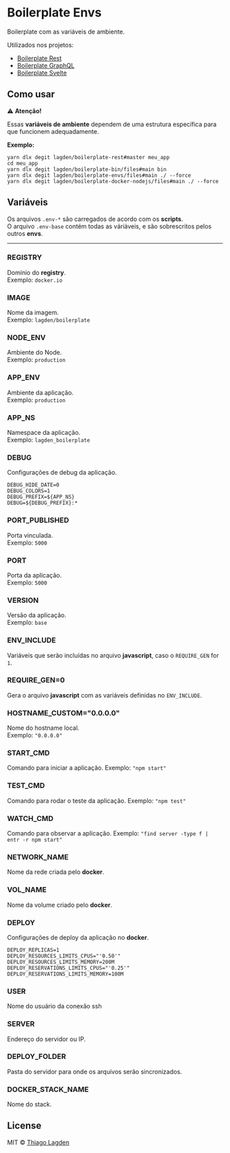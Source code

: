 # Boilerplate Envs

Boilerplate com as variáveis de ambiente.

Utilizados nos projetos:

- [Boilerplate Rest](https://github.com/lagden/boilerplate-rest)
- [Boilerplate GraphQL](https://github.com/lagden/boilerplate-gql)
- [Boilerplate Svelte](https://github.com/lagden/boilerplate-svelte)


## Como usar

⚠️ **Atenção!**

Essas **variáveis de ambiente** dependem de uma estrutura específica para que funcionem adequadamente.

**Exemplo:**

```
yarn dlx degit lagden/boilerplate-rest#master meu_app
cd meu_app
yarn dlx degit lagden/boilerplate-bin/files#main bin
yarn dlx degit lagden/boilerplate-envs/files#main ./ --force
yarn dlx degit lagden/boilerplate-docker-nodejs/files#main ./ --force
```


## Variáveis

Os arquivos `.env-*` são carregados de acordo com os **scripts**.  
O arquivo `.env-base` contém todas as váriáveis, e são sobrescritos pelos outros **envs**.

---


### REGISTRY

Domínio do **registry**.  
Exemplo: `docker.io`


### IMAGE

Nome da imagem.  
Exemplo: `lagden/boilerplate`


### NODE_ENV

Ambiente do Node.  
Exemplo: `production`


### APP_ENV

Ambiente da aplicação.  
Exemplo: `production`


### APP_NS

Namespace da aplicação.  
Exemplo: `lagden_boilerplate`


### DEBUG

Configurações de debug da aplicação.

```
DEBUG_HIDE_DATE=0
DEBUG_COLORS=1
DEBUG_PREFIX=${APP_NS}
DEBUG=${DEBUG_PREFIX}:*
```


### PORT_PUBLISHED

Porta vinculada.  
Exemplo: `5000`


### PORT

Porta da aplicação.  
Exemplo: `5000`


### VERSION

Versão da aplicação.  
Exemplo: `base`


### ENV_INCLUDE

Variáveis que serão incluídas no arquivo **javascript**, caso o `REQUIRE_GEN` for `1`.  


### REQUIRE_GEN=0

Gera o arquivo **javascript** com as variáveis definidas no `ENV_INCLUDE`.


### HOSTNAME_CUSTOM="0.0.0.0"

Nome do hostname local.  
Exemplo: `"0.0.0.0"`


### START_CMD

Comando para iniciar a aplicação.
Exemplo: `"npm start"`


### TEST_CMD

Comando para rodar o teste da aplicação.
Exemplo: `"npm test"`


### WATCH_CMD

Comando para observar a aplicação.
Exemplo: `"find server -type f | entr -r npm start"`


### NETWORK_NAME

Nome da rede criada pelo **docker**.


### VOL_NAME

Nome da volume criado pelo **docker**.


### DEPLOY

Configurações de deploy da aplicação no **docker**.

```
DEPLOY_REPLICAS=1
DEPLOY_RESOURCES_LIMITS_CPUS="'0.50'"
DEPLOY_RESOURCES_LIMITS_MEMORY=200M
DEPLOY_RESERVATIONS_LIMITS_CPUS="'0.25'"
DEPLOY_RESERVATIONS_LIMITS_MEMORY=100M
```

### USER

Nome do usuário da conexão ssh


### SERVER

Endereço do servidor ou IP.


### DEPLOY_FOLDER

Pasta do servidor para onde os arquivos serão sincronizados.


### DOCKER_STACK_NAME

Nome do stack.


## License

MIT © [Thiago Lagden](https://github.com/lagden)
